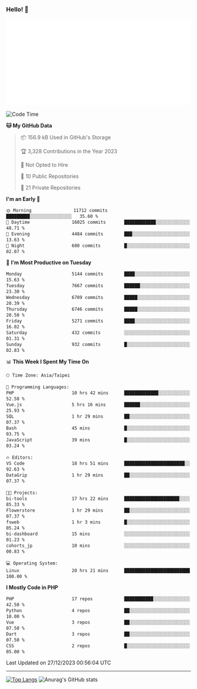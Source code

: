 ### Hello! 👋

![Metrics](/metrics.classic.svg)

<!--START_SECTION:waka-->
![Code Time](http://img.shields.io/badge/Code%20Time-978%20hrs%2052%20mins-blue)

**🐱 My GitHub Data** 

> 📦 156.9 kB Used in GitHub's Storage 
 > 
> 🏆 3,328 Contributions in the Year 2023
 > 
> 🚫 Not Opted to Hire
 > 
> 📜 10 Public Repositories 
 > 
> 🔑 21 Private Repositories 
 > 
**I'm an Early 🐤** 

```text
🌞 Morning                11712 commits       █████████░░░░░░░░░░░░░░░░   35.60 % 
🌆 Daytime                16025 commits       ████████████░░░░░░░░░░░░░   48.71 % 
🌃 Evening                4484 commits        ███░░░░░░░░░░░░░░░░░░░░░░   13.63 % 
🌙 Night                  680 commits         █░░░░░░░░░░░░░░░░░░░░░░░░   02.07 % 
```
📅 **I'm Most Productive on Tuesday** 

```text
Monday                   5144 commits        ████░░░░░░░░░░░░░░░░░░░░░   15.63 % 
Tuesday                  7667 commits        ██████░░░░░░░░░░░░░░░░░░░   23.30 % 
Wednesday                6709 commits        █████░░░░░░░░░░░░░░░░░░░░   20.39 % 
Thursday                 6746 commits        █████░░░░░░░░░░░░░░░░░░░░   20.50 % 
Friday                   5271 commits        ████░░░░░░░░░░░░░░░░░░░░░   16.02 % 
Saturday                 432 commits         ░░░░░░░░░░░░░░░░░░░░░░░░░   01.31 % 
Sunday                   932 commits         █░░░░░░░░░░░░░░░░░░░░░░░░   02.83 % 
```


📊 **This Week I Spent My Time On** 

```text
🕑︎ Time Zone: Asia/Taipei

💬 Programming Languages: 
PHP                      10 hrs 42 mins      █████████████░░░░░░░░░░░░   52.58 % 
Vue.js                   5 hrs 16 mins       ██████░░░░░░░░░░░░░░░░░░░   25.93 % 
SQL                      1 hr 29 mins        ██░░░░░░░░░░░░░░░░░░░░░░░   07.37 % 
Bash                     45 mins             █░░░░░░░░░░░░░░░░░░░░░░░░   03.75 % 
JavaScript               39 mins             █░░░░░░░░░░░░░░░░░░░░░░░░   03.24 % 

🔥 Editors: 
VS Code                  18 hrs 51 mins      ███████████████████████░░   92.63 % 
DataGrip                 1 hr 29 mins        ██░░░░░░░░░░░░░░░░░░░░░░░   07.37 % 

🐱‍💻 Projects: 
bi-tools                 17 hrs 22 mins      █████████████████████░░░░   85.33 % 
Flowerstore              1 hr 29 mins        ██░░░░░░░░░░░░░░░░░░░░░░░   07.37 % 
fsweb                    1 hr 3 mins         █░░░░░░░░░░░░░░░░░░░░░░░░   05.24 % 
bi-dashboard             15 mins             ░░░░░░░░░░░░░░░░░░░░░░░░░   01.23 % 
cohorts_jp               10 mins             ░░░░░░░░░░░░░░░░░░░░░░░░░   00.83 % 

💻 Operating System: 
Linux                    20 hrs 21 mins      █████████████████████████   100.00 % 
```

**I Mostly Code in PHP** 

```text
PHP                      17 repos            ███████████░░░░░░░░░░░░░░   42.50 % 
Python                   4 repos             ██░░░░░░░░░░░░░░░░░░░░░░░   10.00 % 
Vue                      3 repos             ██░░░░░░░░░░░░░░░░░░░░░░░   07.50 % 
Dart                     3 repos             ██░░░░░░░░░░░░░░░░░░░░░░░   07.50 % 
CSS                      2 repos             █░░░░░░░░░░░░░░░░░░░░░░░░   05.00 % 
```




 Last Updated on 27/12/2023 00:56:04 UTC
<!--END_SECTION:waka-->

<hr>

<span style="display:inline-block">[![Top Langs](https://github-readme-stats.vercel.app/api/top-langs/?username=maureendadap&layout=compact&theme=transparent)](https://github.com/anuraghazra/github-readme-stats)</span>
<span style="display:inline-block">![Anurag's GitHub stats](https://github-readme-stats.vercel.app/api?username=maureendadap&show_icons=true&theme=transparent&count_private=true)</span>

<!--
**MaureenDadap/maureendadap** is a ✨ _special_ ✨ repository because its `README.md` (this file) appears on your GitHub profile.

Here are some ideas to get you started:

- 🔭 I’m currently working on ...
- 🌱 I’m currently learning ...
- 👯 I’m looking to collaborate on ...
- 🤔 I’m looking for help with ...
- 💬 Ask me about ...
- 📫 How to reach me: ...
- 😄 Pronouns: ...
- ⚡ Fun fact: ...
-->
